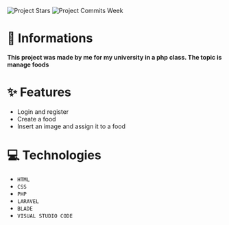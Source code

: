 ![Project Stars](https://img.shields.io/github/stars/4kauanmota/revenueControl-WEB?color=1e90ff) ![Project Commits Week](https://img.shields.io/github/commit-activity/w/4kauanmota/revenueControl?color=1e90ff)

# 📄 **Informations**
**This project was made by me for my university in a php class. The topic is manage foods**

# ✨ **Features**
+ Login and register
+ Create a food
+ Insert an image and assign it to a food

# 💻 **Technologies**
+ `HTML`
+ `CSS`
+ `PHP`
+ `LARAVEL`
+ `BLADE`
+ `VISUAL STUDIO CODE`
